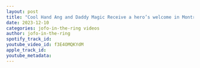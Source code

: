 ```yaml
---
layout: post
title: "Cool Hand Ang and Daddy Magic Receive a hero’s welcome in Montreal #montrealwrestling #aew"
date: 2023-12-10
categories: jofo-in-the-ring videos
author: jofo-in-the-ring
spotify_track_id: 
youtube_video_id: f3E4OMQKYdM
apple_track_id: 
youtube_metadata: 
---
```


